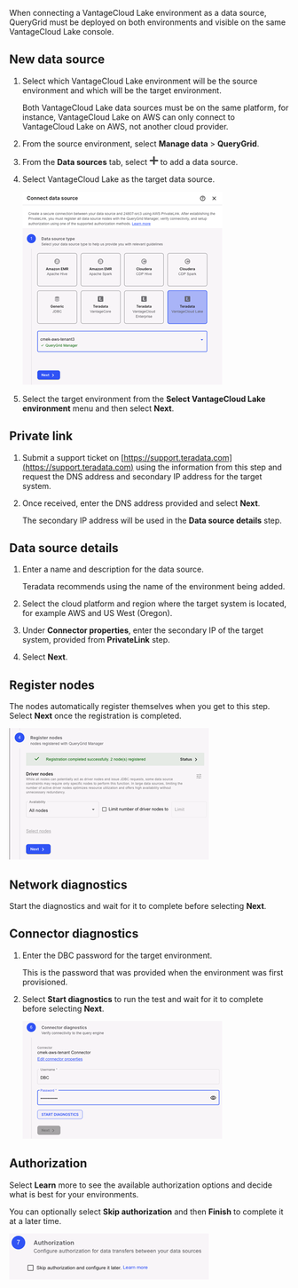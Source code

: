 When connecting a VantageCloud Lake environment as a data source, QueryGrid must be deployed on both environments and visible on the same VantageCloud Lake console.

## New data source


1.  Select which VantageCloud Lake environment will be the source environment and which will be the target environment.

    Both VantageCloud Lake data sources must be on the same platform, for instance, VantageCloud Lake on AWS can only connect to VantageCloud Lake on AWS, not another cloud provider.


1.  From the source environment, select **Manage data** > **QueryGrid**.


1.  From the **Data sources** tab, select ![""](Images/gdy1625181386091.png) to add a data source.


1.  Select VantageCloud Lake as the target data source.

    ![QueryGrid data source](Images/euj1724287834509.png)


1.  Select the target environment from the **Select VantageCloud Lake environment** menu and then select **Next**.


## Private link


1.  Submit a support ticket on [https://support.teradata.com](https://support.teradata.com) using the information from this step and request the DNS address and secondary IP address for the target system.


1.  Once received, enter the DNS address provided and select **Next**.

    The secondary IP address will be used in the **Data source details** step.


## Data source details


1.  Enter a name and description for the data source.

    Teradata recommends using the name of the environment being added.


1.  Select the cloud platform and region where the target system is located, for example AWS and US West (Oregon).


1.  Under **Connector properties**, enter the secondary IP of the target system, provided from **PrivateLink** step.


1.  Select **Next**.


## Register nodes


The nodes automatically register themselves when you get to this step. Select **Next** once the registration is completed.

![QueryGrid node registration](Images/rlr1724288508418.png)

## Network diagnostics


Start the diagnostics and wait for it to complete before selecting **Next**.

## Connector diagnostics


1.  Enter the DBC password for the target environment.

    This is the password that was provided when the environment was first provisioned.


1.  Select **Start diagnostics** to run the test and wait for it to complete before selecting **Next**.

    ![QueryGrid connector diagnostics](Images/rlm1724288803062.png)


## Authorization


Select **Learn** more to see the available authorization options and decide what is best for your environments.

You can optionally select **Skip authorization** and then **Finish** to complete it at a later time.

![QueryGrid connector authorization](Images/imr1724288993792.png)

